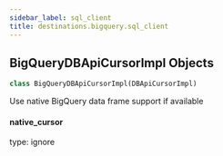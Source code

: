 ```yaml
---
sidebar_label: sql_client
title: destinations.bigquery.sql_client
---
```


## BigQueryDBApiCursorImpl Objects

```python
class BigQueryDBApiCursorImpl(DBApiCursorImpl)
```

Use native BigQuery data frame support if available

#### native\_cursor

type: ignore

